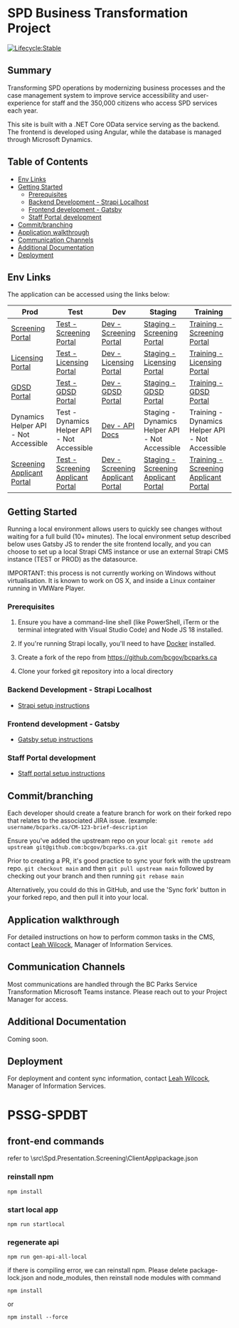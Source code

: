 # SPD Business Transformation Project

[![Lifecycle:Stable](https://img.shields.io/badge/Lifecycle-Stable-97ca00)](Redirect-URL)

## Summary

Transforming SPD operations by modernizing business processes and the case management system to improve service accessibility and user-experience for staff and the 350,000 citizens who access SPD services each year.

This site is built with a .NET Core OData service serving as the backend. The frontend is developed using Angular, while the database is managed through Microsoft Dynamics.

## Table of Contents

- [Env Links](#env-links)
- [Getting Started](#getting-started)
  - [Prerequisites](#prerequisites)
  - [Backend Development - Strapi Localhost](#backend-development---strapi-localhost)
  - [Frontend development - Gatsby](#frontend-development---gatsby)
  - [Staff Portal development](#staff-portal-development)
- [Commit/branching](#commitbranching)
- [Application walkthrough](#application-walkthrough)
- [Communication Channels](#communication-channels)
- [Additional Documentation](#additional-documentation)
- [Deployment](#deployment)

## Env Links

The application can be accessed using the links below:

| Prod                                                                                          | Test                                                                                                                      | Dev                                                                                                                     | Staging                                                                                                                         | Training                                                                                                           |
| --------------------------------------------------------------------------------------------- | ------------------------------------------------------------------------------------------------------------------------- | ----------------------------------------------------------------------------------------------------------------------- | ------------------------------------------------------------------------------------------------------------------------------- | ------------------------------------------------------------------------------------------------------------------ |
| [Screening Portal](https://justice.gov.bc.ca/screening/)                                      | [Test - Screening Portal](https://test-spd.apps.emerald.devops.gov.bc.ca/screening/)                                      | [Dev - Screening Portal](https://dev-spd.apps.emerald.devops.gov.bc.ca/screening/)                                      | [Staging - Screening Portal](https://staging-spd.apps.emerald.devops.gov.bc.ca/screening/)                                      | [Training - Screening Portal](https://spd-train.justice.gov.bc.ca/screening/)                                      |
| [Licensing Portal](https://justice.gov.bc.ca/security/)                                       | [Test - Licensing Portal](https://test-spd.apps.emerald.devops.gov.bc.ca/security/)                                       | [Dev - Licensing Portal](https://dev-spd.apps.emerald.devops.gov.bc.ca/security/)                                       | [Staging - Licensing Portal](https://staging-spd.apps.emerald.devops.gov.bc.ca/security/)                                       | [Training - Licensing Portal](https://training-spd.apps.emerald.devops.gov.bc.ca/security/)                        |
| [GDSD Portal](https://justice.gov.bc.ca/guide-dog-service-dog/)                               | [Test - GDSD Portal](https://test-spd.apps.emerald.devops.gov.bc.ca/guide-dog-service-dog/)                               | [Dev - GDSD Portal](https://dev-spd.apps.emerald.devops.gov.bc.ca/guide-dog-service-dog/)                               | [Staging - GDSD Portal](https://staging-spd.apps.emerald.devops.gov.bc.ca/guide-dog-service-dog/)                               | [Training - GDSD Portal](https://training-spd.apps.emerald.devops.gov.bc.ca/guide-dog-service-dog/)                |
| Dynamics Helper API - Not Accessible                                                          | Test - Dynamics Helper API - Not Accessible                                                                               | [Dev - API Docs](<(https://dev-spd-dynamics-helper.apps.emerald.devops.gov.bc.ca/swagger/index.html)>)                  | Staging - Dynamics Helper API - Not Accessible                                                                                  | Training - Dynamics Helper API - Not Accessible                                                                    |
| [Screening Applicant Portal](https://justice.gov.bc.ca/screening/security-screening/crc-list) | [Test - Screening Applicant Portal](https://test-spd.apps.emerald.devops.gov.bc.ca/screening/security-screening/crc-list) | [Dev - Screening Applicant Portal](https://dev-spd.apps.emerald.devops.gov.bc.ca/screening/security-screening/crc-list) | [Staging - Screening Applicant Portal](https://staging-spd.apps.emerald.devops.gov.bc.ca/screening/security-screening/crc-list) | [Training - Screening Applicant Portal](https://spd-train.justice.gov.bc.ca/screening/security-screening/crc-list) |

## Getting Started

Running a local environment allows users to quickly see changes without waiting for a full build (10+ minutes). The local environment setup described below uses Gatsby JS to render the site frontend locally, and you can choose to set up a local Strapi CMS instance or use an external Strapi CMS instance (TEST or PROD) as the datasource.

IMPORTANT: this process is not currently working on Windows without virtualisation. It is known to work on OS X, and inside a Linux container running in VMWare Player.

### Prerequisites

1.  Ensure you have a command-line shell (like PowerShell, iTerm or the terminal integrated with Visual Studio Code) and Node JS 18 installed.

2.  If you're running Strapi locally, you'll need to have [Docker](https://www.docker.com) installed.

3.  Create a fork of the repo from https://github.com/bcgov/bcparks.ca
4.  Clone your forked git repository into a local directory

### Backend Development - Strapi Localhost

- [Strapi setup instructions](src/cms/README.md)

### Frontend development - Gatsby

- [Gatsby setup instructions](src/gatsby/README.md)

### Staff Portal development

- [Staff portal setup instructions](src/admin/README.md)

## Commit/branching

Each developer should create a feature branch for work on their forked repo that relates to the associated JIRA issue. (example: `username/bcparks.ca/CM-123-brief-description`

Ensure you've added the upstream repo on your local:
`git remote add upstream git@github.com:bcgov/bcparks.ca.git`

Prior to creating a PR, it's good practice to sync your fork with the upstream repo. `git checkout main` and then `git pull upstream main` followed by checking out your branch and then running `git rebase main`

Alternatively, you could do this in GitHub, and use the 'Sync fork' button in your forked repo, and then pull it into your local.

## Application walkthrough

For detailed instructions on how to perform common tasks in the CMS, contact [Leah Wilcock](mailto:Leah.Wilcock@gov.bc.ca), Manager of Information Services.

## Communication Channels

Most communications are handled through the BC Parks Service Transformation Microsoft Teams instance. Please reach out to your Project Manager for access.

## Additional Documentation

Coming soon.

## Deployment

For deployment and content sync information, contact [Leah Wilcock](mailto:Leah.Wilcock@gov.bc.ca), Manager of Information Services.

# PSSG-SPDBT

## front-end commands

refer to \src\Spd.Presentation.Screening\ClientApp\package.json

### reinstall npm

```
npm install
```

### start local app

```
npm run startlocal
```

### regenerate api

```
npm run gen-api-all-local
```

if there is compiling error, we can reinstall npm.
Please delete package-lock.json and node_modules, then reinstall node modules with command

```
npm install
```

or

```
npm install --force
```
